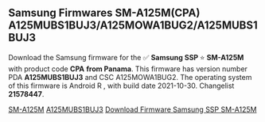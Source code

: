 <h2>Samsung Firmwares SM-A125M(CPA) A125MUBS1BUJ3/A125MOWA1BUG2/A125MUBS1BUJ3</h2>
Download the Samsung firmware for the ✅ <strong>Samsung SSP </strong> ⭐ <strong>SM-A125M</strong> with product code <strong>CPA</strong> <strong> from Panama</strong>. This firmware has version number PDA <strong>A125MUBS1BUJ3</strong> and CSC A125MOWA1BUG2. The operating system of this firmware is Android R , with build date 2021-10-30. Changelist <strong>21578447</strong>.


[SM-A125M](https://samfirm.shop/samsung/model/SM-A125M)
[A125MUBS1BUJ3](https://samfirm.shop/samsung/pda/A125MUBS1BUJ3)
[Download Firmware Samsung SSP SM-A125M](https://samfirm.shop/samsung/firmware/470067)
